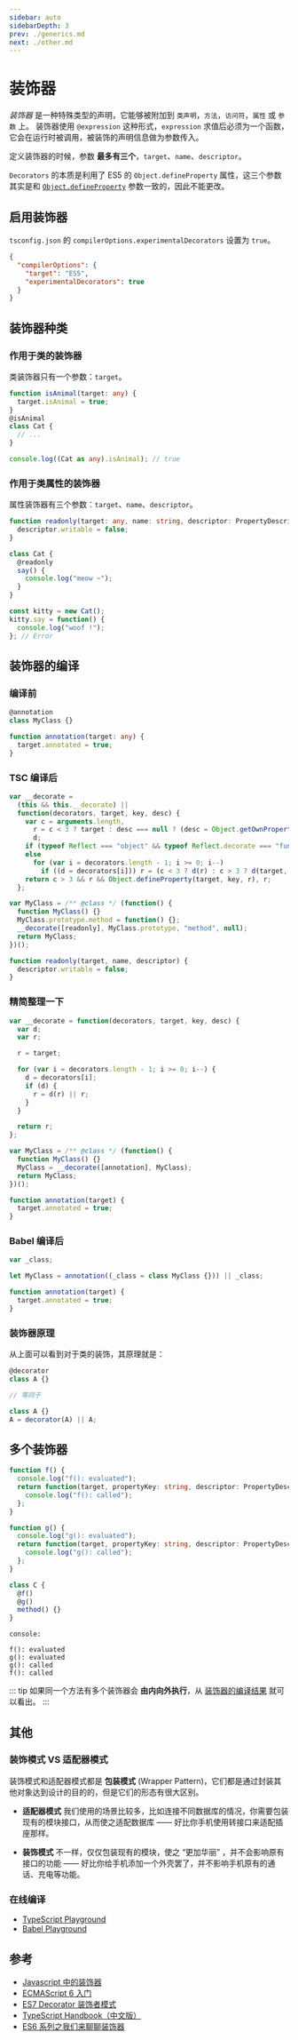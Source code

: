 ```yaml
---
sidebar: auto
sidebarDepth: 3
prev: ./generics.md
next: ./other.md
---
```


# 装饰器

_装饰器_ 是一种特殊类型的声明，它能够被附加到 `类声明`，`方法`，`访问符`，`属性` 或 `参数` 上。 装饰器使用 `@expression` 这种形式，`expression` 求值后必须为一个函数，它会在运行时被调用，被装饰的声明信息做为参数传入。

定义装饰器的时候，参数 **最多有三个**，`target`、`name`、`descriptor`。

`Decorators` 的本质是利用了 ES5 的 `Object.defineProperty` 属性，这三个参数其实是和 [`Object.defineProperty`](https://developer.mozilla.org/zh-CN/docs/Web/JavaScript/Reference/Global_Objects/Object/defineProperty) 参数一致的，因此不能更改。

## 启用装饰器

`tsconfig.json` 的 `compilerOptions.experimentalDecorators` 设置为 `true`。

```json {4}
{
  "compilerOptions": {
    "target": "ES5",
    "experimentalDecorators": true
  }
}
```

## 装饰器种类

### 作用于类的装饰器

类装饰器只有一个参数：`target`。

```ts {1}
function isAnimal(target: any) {
  target.isAnimal = true;
}
@isAnimal
class Cat {
  // ...
}

console.log((Cat as any).isAnimal); // true
```

### 作用于类属性的装饰器

属性装饰器有三个参数：`target`、`name`、`descriptor`。

```ts
function readonly(target: any, name: string, descriptor: PropertyDescriptor) {
  descriptor.writable = false;
}

class Cat {
  @readonly
  say() {
    console.log("meow ~");
  }
}

const kitty = new Cat();
kitty.say = function() {
  console.log("woof !");
}; // Error
```

## 装饰器的编译

### 编译前

```ts
@annotation
class MyClass {}

function annotation(target: any) {
  target.annotated = true;
}
```

### TSC 编译后

```js
var __decorate =
  (this && this.__decorate) ||
  function(decorators, target, key, desc) {
    var c = arguments.length,
      r = c < 3 ? target : desc === null ? (desc = Object.getOwnPropertyDescriptor(target, key)) : desc,
      d;
    if (typeof Reflect === "object" && typeof Reflect.decorate === "function") r = Reflect.decorate(decorators, target, key, desc);
    else
      for (var i = decorators.length - 1; i >= 0; i--)
        if ((d = decorators[i])) r = (c < 3 ? d(r) : c > 3 ? d(target, key, r) : d(target, key)) || r;
    return c > 3 && r && Object.defineProperty(target, key, r), r;
  };

var MyClass = /** @class */ (function() {
  function MyClass() {}
  MyClass.prototype.method = function() {};
  __decorate([readonly], MyClass.prototype, "method", null);
  return MyClass;
})();

function readonly(target, name, descriptor) {
  descriptor.writable = false;
}
```

### 精简整理一下

```js {7,10}
var __decorate = function(decorators, target, key, desc) {
  var d;
  var r;

  r = target;

  for (var i = decorators.length - 1; i >= 0; i--) {
    d = decorators[i];
    if (d) {
      r = d(r) || r;
    }
  }

  return r;
};

var MyClass = /** @class */ (function() {
  function MyClass() {}
  MyClass = __decorate([annotation], MyClass);
  return MyClass;
})();

function annotation(target) {
  target.annotated = true;
}
```

### Babel 编译后

```js {3}
var _class;

let MyClass = annotation((_class = class MyClass {})) || _class;

function annotation(target) {
  target.annotated = true;
}
```

### 装饰器原理

从上面可以看到对于类的装饰，其原理就是：

```ts {7}
@decorator
class A {}

// 等同于

class A {}
A = decorator(A) || A;
```

## 多个装饰器

```ts
function f() {
  console.log("f(): evaluated");
  return function(target, propertyKey: string, descriptor: PropertyDescriptor) {
    console.log("f(): called");
  };
}

function g() {
  console.log("g(): evaluated");
  return function(target, propertyKey: string, descriptor: PropertyDescriptor) {
    console.log("g(): called");
  };
}

class C {
  @f()
  @g()
  method() {}
}
```

`console:`

```plain
f(): evaluated
g(): evaluated
g(): called
f(): called
```

::: tip
如果同一个方法有多个装饰器会 **由内向外执行**，从 [装饰器的编译结果](#精简整理一下) 就可以看出。
:::

## 其他

### 装饰模式 VS 适配器模式

装饰模式和适配器模式都是 **包装模式** (Wrapper Pattern)，它们都是通过封装其他对象达到设计的目的的，但是它们的形态有很大区别。

- **适配器模式** 我们使用的场景比较多，比如连接不同数据库的情况，你需要包装现有的模块接口，从而使之适配数据库 —— 好比你手机使用转接口来适配插座那样。

- **装饰模式** 不一样，仅仅包装现有的模块，使之 “更加华丽” ，并不会影响原有接口的功能 —— 好比你给手机添加一个外壳罢了，并不影响手机原有的通话、充电等功能。

### 在线编译

- [TypeScript Playground](https://www.typescriptlang.org/play/)
- [Babel Playground](https://babeljs.io/repl)

## 参考

- [Javascript 中的装饰器](https://aotu.io/notes/2016/10/24/decorator/index.html)
- [ECMAScript 6 入门](http://es6.ruanyifeng.com/#docs/decorator)
- [ES7 Decorator 装饰者模式](http://taobaofed.org/blog/2015/11/16/es7-decorator/)
- [TypeScript Handbook（中文版）](https://zhongsp.gitbooks.io/typescript-handbook/content/doc/handbook/Decorators.html)
- [ES6 系列之我们来聊聊装饰器](https://github.com/mqyqingfeng/Blog/issues/109)
